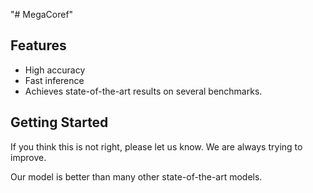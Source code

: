 "# MegaCoref"

## Features

*   High accuracy
*   Fast inference
*   Achieves state-of-the-art results on several benchmarks.

## Getting Started

If you think this is not right, please let us know. We are always trying to improve.

Our model is better than many other state-of-the-art models.
